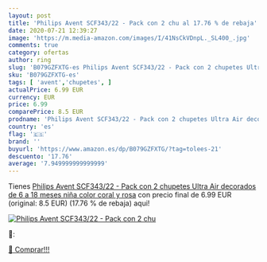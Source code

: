 ```yaml
---
layout: post
title: 'Philips Avent SCF343/22 - Pack con 2 chu al 17.76 % de rebaja'
date: 2020-07-21 12:39:27
image: 'https://m.media-amazon.com/images/I/41NsCkVDnpL._SL400_.jpg'
comments: true
category: ofertas
author: ring
slug: 'B079GZFXTG-es Philips Avent SCF343/22 - Pack con 2 chupetes Ultra Air...'
sku: 'B079GZFXTG-es'
tags: [ 'avent','chupetes', ]
actualPrice: 6.99 EUR
currency: EUR
price: 6.99
comparePrice: 8.5 EUR
prodname: 'Philips Avent SCF343/22 - Pack con 2 chupetes Ultra Air decorados  de 6 a 18 meses  niña  color coral y rosa'
country: 'es'
flag: '🇪🇸'
brand: ''
buyurl: 'https://www.amazon.es/dp/B079GZFXTG/?tag=tolees-21'
descuento: '17.76'
average: '7.949999999999999'
---
```


Tienes [Philips Avent SCF343/22 - Pack con 2 chupetes Ultra Air decorados  de 6 a 18 meses  niña  color coral y rosa](https://www.amazon.es/dp/B079GZFXTG/?tag=tolees-21) con precio final de  6.99 EUR (original: 8.5 EUR) (17.76 %  de rebaja) aqui!

[![Philips Avent SCF343/22 - Pack con 2 chu](https://m.media-amazon.com/images/I/41NsCkVDnpL._SL400_.jpg)](https://www.amazon.es/dp/B079GZFXTG/?tag=tolees-21)

🔎:


[🛒 Comprar!!!](https://www.amazon.es/dp/B079GZFXTG/?tag=tolees-21)
